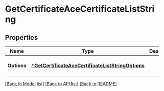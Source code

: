 # GetCertificateAceCertificateListString

## Properties
Name | Type | Description | Notes
------------ | ------------- | ------------- | -------------
**Options** | [***GetCertificateAceCertificateListStringOptions**](GetCertificate_ACE_CertificateListString_options.md) |  | [optional] [default to null]

[[Back to Model list]](../README.md#documentation-for-models) [[Back to API list]](../README.md#documentation-for-api-endpoints) [[Back to README]](../README.md)

